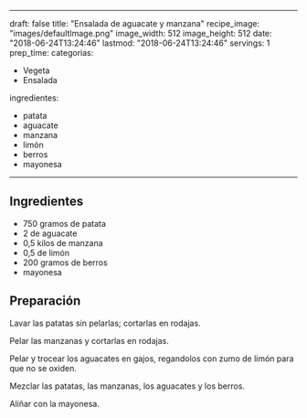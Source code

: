 
---
draft: false
title: "Ensalada de aguacate y manzana"
recipe_image: "images/defaultImage.png"
image_width: 512
image_height: 512
date: "2018-06-24T13:24:46"
lastmod: "2018-06-24T13:24:46"
servings: 1
prep_time: 
categorias:
  - Vegeta
  - Ensalada

ingredientes:
  - patata
  - aguacate
  - manzana
  - limón
  - berros
  - mayonesa
---

## Ingredientes
- 750 gramos de patata
- 2  de aguacate
- 0,5 kilos de manzana
- 0,5  de limón
- 200 gramos de berros
- mayonesa

## Preparación
Lavar las patatas sin pelarlas; cortarlas en rodajas.

Pelar las manzanas y cortarlas en rodajas. 

Pelar y trocear los aguacates en gajos, regandolos con zumo de limón para que no se oxiden.

Mezclar las patatas, las manzanas, los aguacates y los berros.

Aliñar con la mayonesa.


